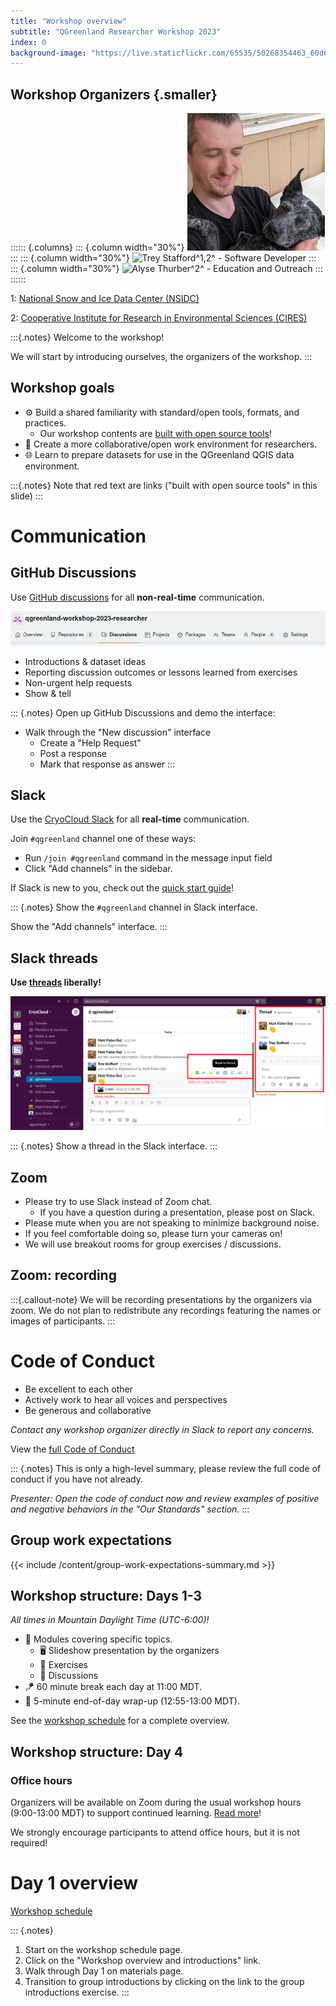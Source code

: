 ```yaml
---
title: "Workshop overview"
subtitle: "QGreenland Researcher Workshop 2023"
index: 0
background-image: "https://live.staticflickr.com/65535/50268354463_60d684d945_k.jpg"
---
```


## Workshop Organizers {.smaller}

:::::: {.columns}
::: {.column width="30%"}
![Matt Fisher^1,2^ - [Software Developer](https://github.com/nsidc/)](/_media/matt-portrait.png)
:::
::: {.column width="30%"}
![Trey Stafford^1,2^ - [Software Developer](https://github.com/nsidc/)](https://qgreenland.org/files/styles/medium/public/2020-04/TreyStafford.jpg?itok=dEfhdcba)
:::
::: {.column width="30%"}
![Alyse Thurber^2^ - [Education and Outreach](https://cires.colorado.edu/outreach/)](https://qgreenland.org/files/styles/medium/public/2022-03/IMG_8099.jpeg?itok=CcBveOew)
:::
::::::

1: [National Snow and Ice Data Center (NSIDC)](https://nsidc.org)

2: [Cooperative Institute for Research in Environmental Sciences (CIRES)](https://cires.colorado.edu)

:::{.notes}
Welcome to the workshop!

We will start by introducing ourselves, the organizers of the workshop.
:::

## Workshop goals

* ⚙️ Build a shared familiarity with standard/open tools, formats, and practices.
  * Our workshop contents are [built with open source
    tools](/content/built-with-open-source.html)!
* 🤝 Create a more collaborative/open work environment for researchers.
* 🌐 Learn to prepare datasets for use in the QGreenland QGIS data environment.

:::{.notes}
Note that red text are links ("built with open source tools" in this slide)
:::


# Communication

## GitHub Discussions

Use [GitHub
discussions](https://github.com/orgs/qgreenland-workshop-2023-researcher/discussions)
for all **non-real-time** communication.

![GitHub Discussions link in nav bar](/_media/github_discussions_navbar.png)

* Introductions & dataset ideas
* Reporting discussion outcomes or lessons learned from exercises
* Non-urgent help requests
* Show & tell

::: {.notes}
Open up GitHub Discussions and demo the interface:

* Walk through the "New discussion" interface
    * Create a "Help Request"
    * Post a response
    * Mark that response as answer
:::


## Slack

Use the [CryoCloud Slack](https://cryospherecloud.slack.com/) for all **real-time**
communication.

Join `#qgreenland` channel one of these ways:

* Run `/join #qgreenland` command in the message input field
* Click "Add channels" in the sidebar.

If Slack is new to you, check out the [quick start
guide](https://slack.com/help/articles/360059928654-How-to-use-Slack--your-quick-start-guide)!

::: {.notes}
Show the `#qgreenland` channel in Slack interface.

Show the "Add channels" interface.
:::


## Slack threads

**Use [threads](https://slack.com/help/articles/115000769927-Use-threads-to-organize-discussions-) liberally!**

![Slack threads](/_media/slack_threads.png)

::: {.notes}
Show a thread in the Slack interface.
:::


## Zoom

* Please try to use Slack instead of Zoom chat.
    * If you have a question during a presentation, please post on Slack.
* Please mute when you are not speaking to minimize background noise.
* If you feel comfortable doing so, please turn your cameras on!
* We will use breakout rooms for group exercises / discussions.

## Zoom: recording

:::{.callout-note}
We will be recording presentations by the organizers via zoom. We do not plan to
redistribute any recordings featuring the names or images of participants.
:::

# Code of Conduct

* Be excellent to each other
* Actively work to hear all voices and perspectives
* Be generous and collaborative

*Contact any workshop organizer directly in Slack to report any concerns.*

View the [full Code of Conduct](/CODE_OF_CONDUCT.html)

::: {.notes}
This is only a high-level summary, please review the full code of conduct if you
have not already.

*Presenter: Open the code of conduct now and review examples of positive and negative
behaviors in the "Our Standards" section.*
:::


## Group work expectations

{{< include /content/group-work-expectations-summary.md >}}


## Workshop structure: Days 1-3

_All times in Mountain Daylight Time (UTC-6:00)!_

* 🔎 Modules covering specific topics.
    * 🖥️ Slideshow presentation by the organizers
    * 💪 Exercises
    * 💬 Discussions
* 🪁 60 minute break each day at 11:00 MDT.
* 🎁 5-minute end-of-day wrap-up (12:55-13:00 MDT).

See the [workshop schedule](/content/schedule.html) for a complete overview.

## Workshop structure: Day 4

### Office hours

Organizers will be available on Zoom during the usual workshop hours (9:00-13:00 MDT)
to support continued learning. [Read more](/content/materials.html#office-hours)!

We strongly encourage participants to attend office hours, but it is not
required!


# Day 1 overview

[Workshop schedule](/content/schedule.html)

::: {.notes}
1. Start on the workshop schedule page. 
2. Click on the "Workshop overview and introductions" link.
3. Walk through Day 1 on materials page.
4. Transition to group introductions by clicking on the link to the group
   introductions exercise.
:::

